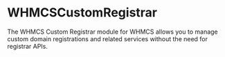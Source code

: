 # WHMCSCustomRegistrar
The WHMCS Custom Registrar module for WHMCS allows you to manage custom domain registrations and related services without the need for registrar APIs.
